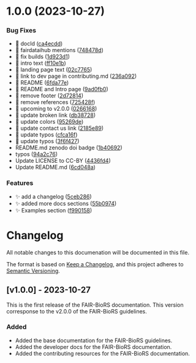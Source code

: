 # 1.0.0 (2023-10-27)

### Bug Fixes

- 🐛 docId ([ca4ecdd](https://github.com/FAIR-BioRS/Docs/commit/ca4ecdd2674f65a272f9fcb5cb52b98bed1ba6f7))
- 🐛 fairdataihub mentions ([748478d](https://github.com/FAIR-BioRS/Docs/commit/748478dc6c70afbf84465c9f2290243142db25d4))
- 🐛 fix builds ([1d923d1](https://github.com/FAIR-BioRS/Docs/commit/1d923d1aca4921792ce9c5b46b0841a33778823a))
- 🐛 intro text ([ff10e1b](https://github.com/FAIR-BioRS/Docs/commit/ff10e1bff694e55ddde9a7046a51ff38ba20c1cf))
- 🐛 landing page text ([02c7765](https://github.com/FAIR-BioRS/Docs/commit/02c776526072e2975ac14ff8a6c8a7d948378aa6))
- 🐛 link to dev page in contributing.md ([236a092](https://github.com/FAIR-BioRS/Docs/commit/236a0921feec18b670a78e1e48a1d3a58671460d))
- 🐛 README ([6fda77e](https://github.com/FAIR-BioRS/Docs/commit/6fda77e9e23f368b06c5e03112b7f48a48deb2db))
- 🐛 README and Intro page ([9ad0fb0](https://github.com/FAIR-BioRS/Docs/commit/9ad0fb03633a741009e83a5fb3fdee8b6b0cd0ce))
- 🐛 remove footer ([2d72814](https://github.com/FAIR-BioRS/Docs/commit/2d728148b212ab0b1a30867b4aaec241967cce53))
- 🐛 remove references ([725428f](https://github.com/FAIR-BioRS/Docs/commit/725428f7e951191e9af75b983dd412f4ace19bf1))
- 🐛 upcoming to v2.0.0 ([0266168](https://github.com/FAIR-BioRS/Docs/commit/0266168cccfef6c020438b87f504ae8ee5ce4ada))
- 🐛 update broken link ([db38728](https://github.com/FAIR-BioRS/Docs/commit/db387289eb9d1d62dcf1e9578cf3a8aba35fe562))
- 🐛 update colors ([95269de](https://github.com/FAIR-BioRS/Docs/commit/95269ded4b681fd07ed84efffd13436cfa889609))
- 🐛 update contact us link ([2185e89](https://github.com/FAIR-BioRS/Docs/commit/2185e89087ed350b38f5e8c0a094b64488177b85))
- 🐛 update typos ([cfca16f](https://github.com/FAIR-BioRS/Docs/commit/cfca16ff189dbb560ed14d24f36ff17a5bd7c2aa))
- 🐛 update typos ([3f6f427](https://github.com/FAIR-BioRS/Docs/commit/3f6f42796465c97813d8e0fbe93049d24d20872c))
- README.md zenodo doi badge ([1b40692](https://github.com/FAIR-BioRS/Docs/commit/1b40692755ba08e447ffd44ef0b1f5bb8718319b))
- typos ([94a2c76](https://github.com/FAIR-BioRS/Docs/commit/94a2c769ab043cc6f5cb7a937eea09368cd7ea79))
- Update LICENSE to CC-BY ([4436fd4](https://github.com/FAIR-BioRS/Docs/commit/4436fd48625579c58009a5c057b07b7f28fbf861))
- Update README.md ([6cd048a](https://github.com/FAIR-BioRS/Docs/commit/6cd048a363e7e8e50ed885675cdd3e36188fb29d))

### Features

- ✨ add a changelog ([5ceb286](https://github.com/FAIR-BioRS/Docs/commit/5ceb2862881082b386b62b6df22bf83697ad8d21))
- ✨ added more docs sections ([55b0974](https://github.com/FAIR-BioRS/Docs/commit/55b097415154280c2e827b71da403de5cd62cc3b))
- ✨ Examples section ([f990158](https://github.com/FAIR-BioRS/Docs/commit/f9901587d718a6923356e4784f7e08b5ac3f6cea))

# Changelog

All notable changes to this documenation will be documented in this file.

The format is based on [Keep a Changelog](https://keepachangelog.com/en/1.0.0/),
and this project adheres to [Semantic Versioning](https://semver.org/spec/v2.0.0.html).

## [v1.0.0] - 2023-10-27

This is the first release of the FAIR-BioRS documentation. This version corresponse to the v2.0.0 of the FAIR-BioRS guidelines.

### Added

- Added the base documentation for the FAIR-BioRS guidelines.
- Added the developer docs for the FAIR-BioRS documentation.
- Added the contributing resources for the FAIR-BioRS documentation.
